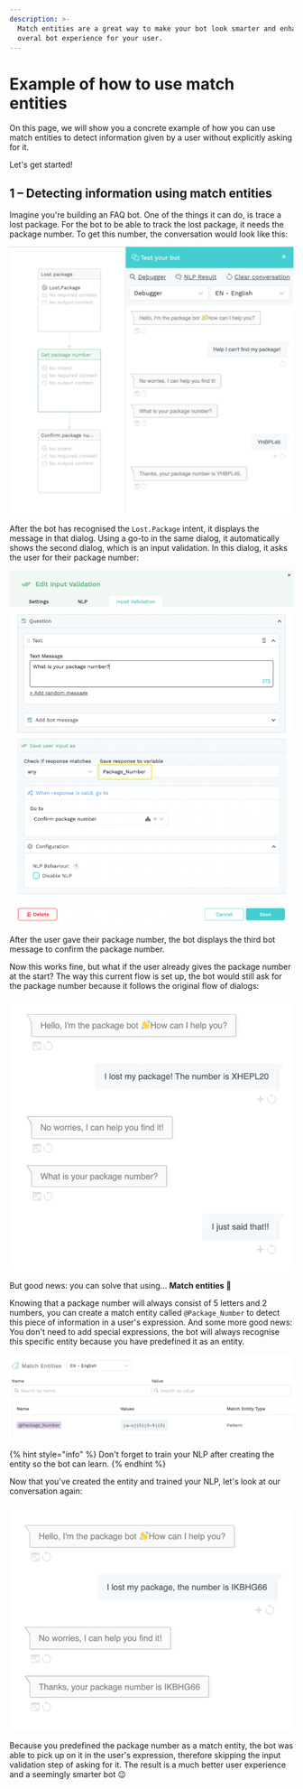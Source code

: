 ```yaml
---
description: >-
  Match entities are a great way to make your bot look smarter and enhance the
  overal bot experience for your user.
---
```


# Example of how to use match entities

On this page, we will show you a concrete example of how you can use match entities to detect information given by a user without explicitly asking for it. 

Let's get started! 

## 1 – Detecting information using match entities

Imagine you're building an FAQ bot. One of the things it can do, is trace a lost package. For the bot to be able to track the lost package, it needs the package number. To get this number, the conversation would look like this: 

![On the left you can see the bot dialogs. On the right, the bot conversation](../../../.gitbook/assets/packie.png)

After the bot has recognised the `Lost.Package` intent, it displays the message in that dialog. Using a go-to in the same dialog, it automatically shows the second dialog, which is an input validation. In this dialog, it asks the user for their package number:

![The input validation dialog](../../../.gitbook/assets/numb.png)

After the user gave their package number, the bot displays the third bot message to confirm the package number.

Now this works fine, but what if the user already gives the package number at the start? The way this current flow is set up, the bot would still ask for the package number because it follows the original flow of dialogs:

![The bot doesn&apos;t come across very smart right now...](../../../.gitbook/assets/bad.png)

But good news: you can solve that using... **Match entities 🤩**

Knowing that a package number will always consist of 5 letters and 2 numbers, you can create a match entity called `@Package_Number` to detect this piece of information in a user's expression. And some more good news: You don't need to add special expressions, the bot will always recognise this specific entity because you have predefined it as an entity.

![This match entity automatically detects information with a certain pattern](../../../.gitbook/assets/pattern.png)

{% hint style="info" %}
Don't forget to train your NLP after creating the entity so the bot can learn.
{% endhint %}

Now that you've created the entity and trained your NLP, let's look at our conversation again:

![The bot now recognises the package number without asking for it](../../../.gitbook/assets/matchh.png)

Because you predefined the package number as a match entity, the bot was able to pick up on it in the user's expression, therefore skipping the input validation step of asking for it. The result is a much better user experience and a seemingly smarter bot 😉

